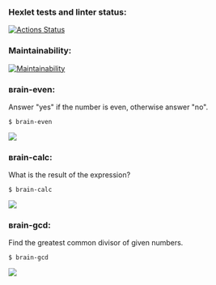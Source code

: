 ### Hexlet tests and linter status:
[![Actions Status](https://github.com/vyacheslav-pv/frontend-project-44/workflows/hexlet-check/badge.svg)](https://github.com/vyacheslav-pv/frontend-project-44/actions)
### Maintainability:
[![Maintainability](https://api.codeclimate.com/v1/badges/c5511c04738a5f754f5b/maintainability)](https://codeclimate.com/github/vyacheslav-pv/frontend-project-44/maintainability)
### вrain-even:
Answer "yes" if the number is even, otherwise answer "no".
```
$ brain-even
```
<a href="https://asciinema.org/a/e51FEvEggfeFv63KlfwSxb456" target="_blank"><img src="https://asciinema.org/a/e51FEvEggfeFv63KlfwSxb456.svg" /></a>

### вrain-calc:
What is the result of the expression?
```
$ brain-calc
```
<a href="https://asciinema.org/a/AFzU21jiJrIH8bEti7O2uCdTd" target="_blank"><img src="https://asciinema.org/a/AFzU21jiJrIH8bEti7O2uCdTd.svg" /></a>

### вrain-gcd:
Find the greatest common divisor of given numbers.
```
$ brain-gcd
```
<a href="https://asciinema.org/a/88zothSyUZqkwqmRdcnbLSc1u" target="_blank"><img src="https://asciinema.org/a/88zothSyUZqkwqmRdcnbLSc1u.svg" /></a>